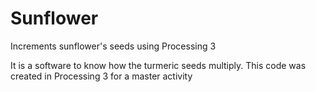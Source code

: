 # Sunflower
Increments sunflower's seeds using Processing 3

It is a software to know how the turmeric seeds multiply. This code was created in Processing 3 for a master activity
